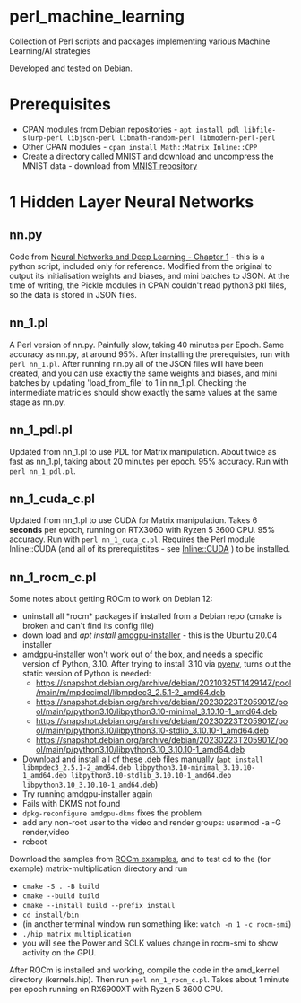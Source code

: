 # perl_machine_learning
Collection of Perl scripts and packages implementing various Machine Learning/AI strategies 

Developed and tested on Debian.

# Prerequisites

* CPAN modules from Debian repositories - `apt install pdl libfile-slurp-perl libjson-perl libmath-random-perl libmodern-perl-perl `
* Other CPAN modules - `cpan install Math::Matrix Inline::CPP`
* Create a directory called MNIST and download and uncompress the MNIST data - download from [MNIST repository](http://yann.lecun.com/exdb/mnist/)

# 1 Hidden Layer Neural Networks

## nn.py
Code from [Neural Networks and Deep Learning - Chapter 1](http://neuralnetworksanddeeplearning.com/chap1.html) - this is a python script, included only for reference.  Modified from the original to output its initialisation weights and biases, and mini batches to JSON.  At the time of writing, the Pickle modules in CPAN couldn't read python3 pkl files, so the data is stored in JSON files.

## nn_1.pl
A Perl version of nn.py.  Painfully slow, taking 40 minutes per Epoch.  Same accuracy as nn.py, at around 95%.  After installing the prerequistes, run with `perl nn_1.pl`.  After running nn.py all of the JSON files will have been created, and you can use exactly the same weights and biases, and mini batches by updating 'load_from_file' to 1 in nn_1.pl.  Checking the intermediate matricies should show exactly the same values at the same stage as nn.py.

## nn_1_pdl.pl
Updated from nn_1.pl to use PDL for Matrix manipulation.  About twice as fast as nn_1.pl, taking about 20 minutes per epoch.  95% accuracy.  Run with `perl nn_1_pdl.pl`.

## nn_1_cuda_c.pl
Updated from nn_1.pl to use CUDA for Matrix manipulation.  Takes 6 **seconds** per epoch, running on RTX3060 with Ryzen 5 3600 CPU.  95% accuracy.  Run with `perl nn_1_cuda_c.pl`.  Requires the Perl module Inline::CUDA (and all of its prerequistites - see [Inline::CUDA](https://github.com/hadjiprocopis/perl-inline-cuda) ) to be installed.

## nn_1_rocm_c.pl
Some notes about getting ROCm to work on Debian 12:
* uninstall all \*rocm\* packages if installed from a Debian repo (cmake is broken and can't find its config file)
* down load and *apt install* [amdgpu-installer](http://repo.radeon.com/amdgpu-install/latest/ubuntu/focal/amdgpu-install_6.1.60100-1_all.deb) - this is the Ubuntu 20.04 installer
* amdgpu-installer won't work out of the box, and needs a specific version of Python, 3.10.  After trying to install 3.10 via [pyenv](https://github.com/pyenv/pyenv), turns out the static version of Python is needed:
  * https://snapshot.debian.org/archive/debian/20210325T142914Z/pool/main/m/mpdecimal/libmpdec3_2.5.1-2_amd64.deb
  * https://snapshot.debian.org/archive/debian/20230223T205901Z/pool/main/p/python3.10/libpython3.10-minimal_3.10.10-1_amd64.deb
  * https://snapshot.debian.org/archive/debian/20230223T205901Z/pool/main/p/python3.10/libpython3.10-stdlib_3.10.10-1_amd64.deb
  * https://snapshot.debian.org/archive/debian/20230223T205901Z/pool/main/p/python3.10/libpython3.10_3.10.10-1_amd64.deb
* Download and install all of these .deb files manually (`apt install libmpdec3_2.5.1-2_amd64.deb libpython3.10-minimal_3.10.10-1_amd64.deb libpython3.10-stdlib_3.10.10-1_amd64.deb libpython3.10_3.10.10-1_amd64.deb`)
* Try running amdgpu-installer again
* Fails with DKMS not found
* `dpkg-reconfigure amdgpu-dkms` fixes the problem
* add any non-root user to the video and render groups: usermod -a -G render,video <user>
* reboot

Download the samples from [ROCm examples](https://github.com/ROCm/rocm-examples), and to test cd to the (for example) matrix-multiplication directory and run
* `cmake -S . -B build`
* `cmake --build build`
* `cmake --install build --prefix install`
* `cd install/bin`
* (in another terminal window run something like: `watch -n 1 -c rocm-smi`)
* `./hip_matrix_multiplication`
* you will see the Power and SCLK values change in rocm-smi to show activity on the GPU.

After ROCm is installed and working, compile the code in the amd_kernel directory (kernels.hip).  Then run `perl nn_1_rocm_c.pl`.  Takes about 1 minute per epoch running on RX6900XT with Ryzen 5 3600 CPU.
